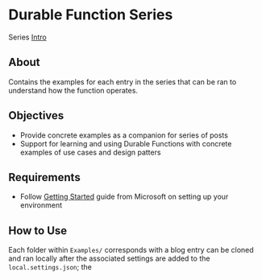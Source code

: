 # Durable Function Series

Series [Intro](https://antempus.dev/durable-function-series/)

## About

Contains the examples for each entry in the series that can be ran to understand how the function operates.

## Objectives

- Provide concrete examples as a companion for series of posts
- Support for learning and using Durable Functions with concrete examples of use cases and design patters

## Requirements

- Follow [Getting Started](https://github.com/Azure/azure-functions-durable-js#getting-started) guide from Microsoft on setting up your
  environment

## How to Use

Each folder within `Examples/` corresponds with a blog entry can be cloned and ran locally after the associated settings are added to the `local.settings.json`; the
